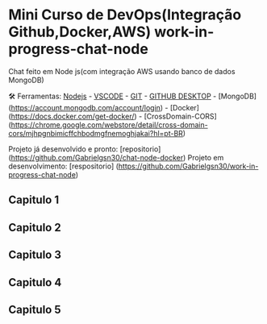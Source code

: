 # Mini Curso de DevOps(Integração Github,Docker,AWS) work-in-progress-chat-node
Chat feito em Node js(com integração AWS usando banco de dados MongoDB)

🛠️ Ferramentas: [Nodejs](https://nodejs.org/en/download/) - [VSCODE](https://code.visualstudio.com/) - [GIT](https://git-scm.com/) - [GITHUB DESKTOP](https://desktop.github.com/) - [MongoDB] (https://account.mongodb.com/account/login) - [Docker] (https://docs.docker.com/get-docker/) - [CrossDomain-CORS] (https://chrome.google.com/webstore/detail/cross-domain-cors/mjhpgnbimicffchbodmgfnemoghjakai?hl=pt-BR)

Projeto já desenvolvido e pronto: [repositorio] (https://github.com/Gabrielgsn30/chat-node-docker)
Projeto em desenvolvimento: [respositorio] (https://github.com/Gabrielgsn30/work-in-progress-chat-node)

## Capitulo 1

## Capitulo 2

## Capitulo 3

## Capitulo 4

## Capitulo 5
